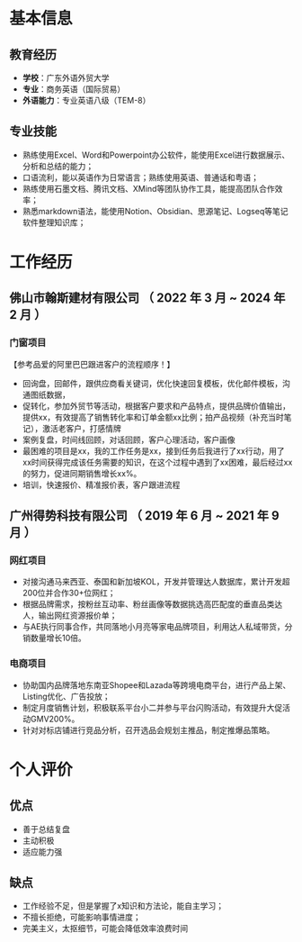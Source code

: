  
# 基本信息

## 教育经历

- **学校**：广东外语外贸大学
- **专业**：商务英语（国际贸易）
- **外语能力**：专业英语八级（TEM-8）

## 专业技能

- 熟练使用Excel、Word和Powerpoint办公软件，能使用Excel进行数据展示、分析和总结的能力；
- 口语流利，能以英语作为日常语言；熟练使用英语、普通话和粤语；
- 熟练使用石墨文档、腾讯文档、XMind等团队协作工具，能提高团队合作效率；
- 熟悉markdown语法，能使用Notion、Obsidian、思源笔记、Logseq等笔记软件整理知识库；

# 工作经历

## 佛山市翰斯建材有限公司 （ 2022 年 3 月 ~ 2024 年 2 月 ）

### 门窗项目

【参考品爱的阿里巴巴跟进客户的流程顺序！】
- 回询盘，回邮件，跟供应商看关键词，优化快速回复模板，优化邮件模板，沟通图纸数据，
- 促转化，参加外贸节等活动，根据客户要求和产品特点，提供品牌价值输出，提供xx，有效提高了销售转化率和订单金额xx比例；拍产品视频（补充当时笔记），激活老客户，打感情牌
- 案例复盘，时间线回顾，对话回顾，客户心理活动，客户画像
- 最困难的项目是xx，我的工作任务是xx，接到任务后我进行了xx行动，用了xx时间获得完成该任务需要的知识，在这个过程中遇到了xx困难，最后经过xx的努力，促进同期销售增长xx%。
- 培训，快速报价、精准报价表，客户跟进流程

## 广州得势科技有限公司 （ 2019 年 6 月 ~ 2021 年 9 月 ）

### 网红项目

- 对接沟通马来西亚、泰国和新加坡KOL，开发并管理达人数据库，累计开发超200位并合作30+位网红；
- 根据品牌需求，按粉丝互动率、粉丝画像等数据挑选高匹配度的垂直品类达人，输出网红资源报价单；
- 与AE执行同事合作，共同落地小月亮等家电品牌项目，利用达人私域带货，分销数量增长10倍。

### 电商项目

- 协助国内品牌落地东南亚Shopee和Lazada等跨境电商平台，进行产品上架、Listing优化、广告投放；
- 制定月度销售计划，积极联系平台小二并参与平台闪购活动，有效提升大促活动GMV200%。
- 针对对标店铺进行竞品分析，召开选品会规划主推品，制定推爆品策略。

# 个人评价

## 优点

- 善于总结复盘
- 主动积极
- 适应能力强

## 缺点

- 工作经验不足，但是掌握了x知识和方法论，能自主学习；
- 不擅长拒绝，可能影响事情进度；
- 完美主义，太抠细节，可能会降低效率浪费时间